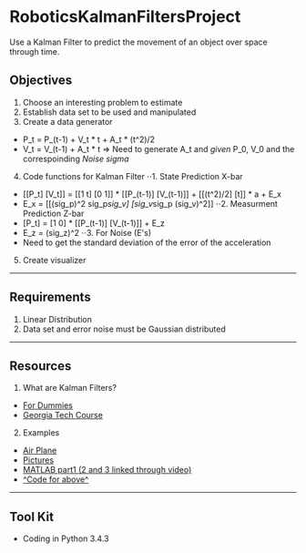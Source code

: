 # RoboticsKalmanFiltersProject
Use a Kalman Filter to predict the movement of an object over space through time.

## Objectives
1. Choose an interesting problem to estimate
2. Establish data set to be used and manipulated
3. Create a data generator
  - P_t = P_(t-1) + V_t * t + A_t * (t^2)/2
  - V_t = V_(t-1) + A_t * t
   => Need to generate A_t and *given* P_0, V_0 and the correspoinding *Noise sigma*
4. Code functions for Kalman Filter
⋅⋅1. State Prediction X-bar
  - [[P_t] [V_t]] = [[1 t] [0 1]] * [[P_(t-1)] [V_(t-1)]] + [[(t^2)/2] [t]] * a + E_x
  - E_x = [[(sig_p)^2 sig_p*sig_v] [sig_v*sig_p (sig_v)^2]]
⋅⋅2. Measurment Prediction Z-bar
  - [P_t] = [1 0] * [[P_(t-1)] [V_(t-1)]] + E_z
  - E_z = (sig_z)^2
⋅⋅3. For Noise (E's)
  - Need to get the standard deviation of the error of the acceleration
5. Create visualizer

---

## Requirements
1. Linear Distribution 
2. Data set and error noise must be Gaussian distributed

---

## Resources 
1. What are Kalman Filters?
 - [For Dummies](http://bilgin.esme.org/BitsBytes/KalmanFilterforDummies.aspx)
 - [Georgia Tech Course](https://www.udacity.com/course/artificial-intelligence-for-robotics--cs373)
 
2. Examples
 - [Air Plane](http://www.mathworks.com/help/dsp/examples/estimating-position-of-an-aircraft-using-kalman-filter.html#zmw57dd0e5587)
 - [Pictures](http://www.bzarg.com/p/how-a-kalman-filter-works-in-pictures/)
 - [MATLAB part1 (2 and 3 linked through video)](https://www.youtube.com/watch?v=FkCT_LV9Syk)
 - [^Code for above^](http://studentdavestutorials.weebly.com/kalman-filter-with-matlab-code.html)
 
---

## Tool Kit
- Coding in Python 3.4.3
